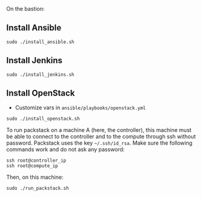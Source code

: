 On the bastion:

## Install Ansible

```
sudo ./install_ansible.sh
```

## Install Jenkins

```
sudo ./install_jenkins.sh
```

## Install OpenStack

* Customize vars in `ansible/playbooks/openstack.yml`

```
sudo ./install_openstack.sh
```

To run packstack on a machine A (here, the controller), this machine
must be able to connect to the controller and to the compute through ssh without password. Packstack
uses the key `~/.ssh/id_rsa`. Make sure the following commands work and do not ask any password:

```
ssh root@controller_ip
ssh root@compute_ip
```

Then, on this machine:

```
sudo ./run_packstack.sh
```
